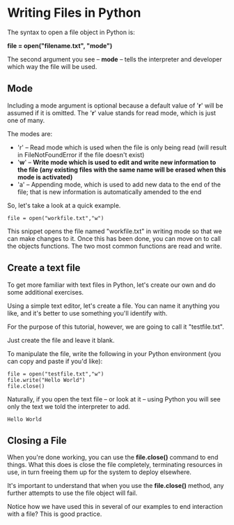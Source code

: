 Writing Files in Python
===================================

The syntax to open a file object in Python is: 

**file = open("filename.txt", "mode")** 

The second argument you see – **mode** – tells the interpreter and developer which way the file will be used.  
  

Mode
----

  
Including a mode argument is optional because a default value of '**r**' will be assumed if it is omitted. The '**r**' value stands for read mode, which is just one of many. 

The modes are: 

*   'r' – Read mode which is used when the file is only being read (will result in FileNotFoundError if the file doesn't exist)
*   '**w**' – **Write mode which is used to edit and write new information to the file (any existing files with the same name will be erased when this mode is activated)**
*   'a' – Appending mode, which is used to add new data to the end of the file; that is new information is automatically amended to the end 

So, let's take a look at a quick example. 

```
file = open("workfile.txt","w")
```

This snippet opens the file named "workfile.txt" in writing mode so that we can make changes to it.
Once this has been done, you can move on to call the objects functions. The two most common functions are read and write.  
  

Create a text file
------------------

  
To get more familiar with text files in Python, let's create our own and do some additional exercises. 

Using a simple text editor, let's create a file. You can name it anything you like, and it's better to use something you'll identify with. 

For the purpose of this tutorial, however, we are going to call it "testfile.txt". 

Just create the file and leave it blank. 

To manipulate the file, write the following in your Python environment (you can copy and paste if you'd like):  
  
```
file = open("testfile.txt","w")
file.write("Hello World")
file.close()
```
  
Naturally, if you open the text file – or look at it – using Python you will see only the text we told the interpreter to add.  
  

```Hello World```

  

  

Closing a File
--------------

  
When you're done working, you can use the **file.close()** command to end things. What this does is close the file completely, terminating resources in use, in turn freeing them up for the system to deploy elsewhere. 

It's important to understand that when you use the **file.close()** method, any further attempts to use the file object will fail. 

Notice how we have used this in several of our examples to end interaction with a file? This is good practice.  
  

